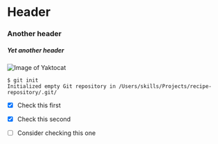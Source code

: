 # Header 
### Another header 
##### Yet another header 

![Image of Yaktocat](https://octodex.github.com/images/yaktocat.png)


```
$ git init
Initialized empty Git repository in /Users/skills/Projects/recipe-repository/.git/
```


- [x] Check this first 
- [x] Check this second 
- [ ] Consider checking this one 





